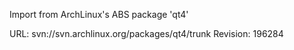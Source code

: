 Import from ArchLinux's ABS package 'qt4'

URL: svn://svn.archlinux.org/packages/qt4/trunk
Revision: 196284
